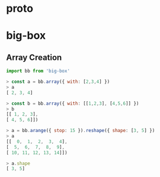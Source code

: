 # proto

# big-box

## Array Creation

```js
import bb from 'big-box'

> const a = bb.array({ with: [2,3,4] })
> a
[ 2, 3, 4]
```

```js
> const b = bb.array({ with: [[1,2,3], [4,5,6]] })
> b
[[ 1, 2, 3],
[ 4, 5, 6]])

> a = bb.arange({ stop: 15 }).reshape({ shape: [3, 5] })
> a
[[  0,  1,  2,  3,  4],
[  5,  6,  7,  8,  9],
[ 10, 11, 12, 13, 14]])

> a.shape
[ 3, 5]

```

